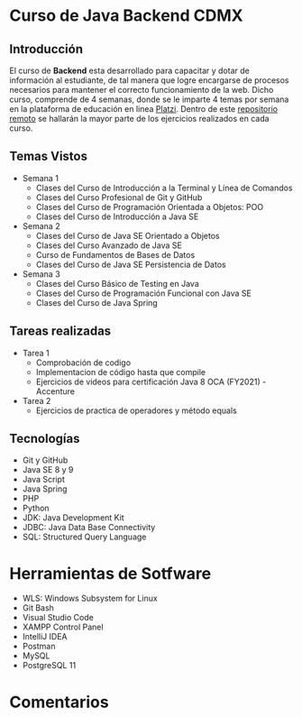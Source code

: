 # Curso de Java Backend CDMX
## Introducción
El curso de **Backend** esta desarrollado para capacitar y dotar de información al estudiante, de tal manera que logre encargarse de procesos necesarios para mantener el correcto funcionamiento de la web. Dicho curso, comprende de 4 semanas, donde se le imparte 4 temas por semana en la plataforma de educación en linea [Platzi](http:/https://platzi.com// "Platzi"). Dentro de este [repositorio remoto](http://https://github.com/CarefreeBird004/Curso-Java-Backend-CDMX "repositorio remoto") se hallarán la mayor parte de los ejercicios realizados en cada curso.

## Temas Vistos
* Semana 1
	* Clases del Curso de Introducción a la Terminal y Línea de Comandos
	* Clases del Curso Profesional de Git y GitHub
	* Clases del Curso de Programación Orientada a Objetos: POO
	* Clases del Curso de Introducción a Java SE
* Semana 2
	* Clases del Curso de Java SE Orientado a Objetos
	* Clases del Curso Avanzado de Java SE
	* Curso de Fundamentos de Bases de Datos
	* Clases del Curso de Java SE Persistencia de Datos
* Semana 3
	* Clases del Curso Básico de Testing en Java
	* Clases del Curso de Programación Funcional con Java SE
	* Clases del Curso de Java Spring

## Tareas realizadas
* Tarea 1
	* Comprobación de codigo
	* Implementacion de código hasta que compile
	* Ejercicios de videos para certificación Java 8 OCA (FY2021) - Accenture
* Tarea 2
	* Ejercicios de practica de operadores y método equals


## Tecnologías
* Git y GitHub
* Java SE 8 y 9
* Java Script
* Java Spring
* PHP
* Python
* JDK: Java Development Kit
* JDBC: Java Data Base Connectivity
* SQL: Structured Query Language

# Herramientas de Sotfware
* WLS: Windows Subsystem for Linux
* Git Bash 
* Visual Studio Code 
* XAMPP Control Panel 
* IntelliJ IDEA 
* Postman
* MySQL
* PostgreSQL 11


# Comentarios 
